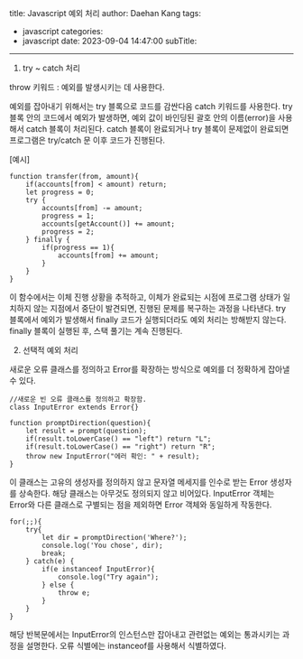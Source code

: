 title: Javascript 예외 처리
author: Daehan Kang
tags:
  - javascript
categories:
  - javascript
date: 2023-09-04 14:47:00
subTitle:
---
1. try ~ catch 처리

throw 키워드 : 예외를 발생시키는 데 사용한다.

예외를 잡아내기 위해서는 try 블록으로 코드를 감싼다음 catch 키워드를 사용한다.
try 블록 안의 코드에서 예외가 발생하면, 예외 값이 바인딩된 괄호 안의 이름(error)을 사용해서 catch 블록이 처리된다.
catch 블록이 완료되거나 try 블록이 문제없이 완료되면 프로그램은 try/catch 문 이후 코드가 진행된다.

[예시]
```
function transfer(from, amount){
	if(accounts[from] < amount) return;
	let progress = 0;
	try {
		accounts[from] -= amount;
		progress = 1;
		accounts[getAccount()] += amount;
		progress = 2;
	} finally {
		if(progress == 1){
			accounts[from] += amount;
		}
	}
}
```

이 함수에서는 이체 진행 상황을 추적하고, 이체가 완료되는 시점에 프로그램 상태가 일치하지 않는 지점에서 중단이 발견되면, 진행된 문제를 복구하는 과정을 나타낸다.
try 블록에서 예외가 발생해서 finally 코드가 실행되더라도 예외 처리는 방해받지 않는다.
finally 블록이 실행된 후, 스택 풀기는 계속 진행된다.

2. 선택적 예외 처리

새로운 오류 클래스를 정의하고 Error를 확장하는 방식으로 예외를 더 정확하게 잡아낼 수 있다.

```
//새로운 빈 오류 클래스를 정의하고 확장함.
class InputError extends Error{}

function promptDirection(question){
	let result = prompt(question);
	if(result.toLowerCase() == "left") return "L";
	if(result.toLowerCase() == "right") return "R";
	throw new InputError("에러 확인: " + result);
}
```

이 클래스는 고유의 생성자를 정의하지 않고 문자열 메세지를 인수로 받는 Error 생성자를 상속한다. 해당 클래스는 아무것도 정의되지 않고 비어있다. InputError 객체는 Error와 다른 클래스로 구별되는 점을 제외하면 Error 객체와 동일하게 작동한다.

```
for(;;){
	try{
		let dir = promptDirection('Where?');
		console.log('You chose', dir);
		break;
	} catch(e) {
		if(e instanceof InputError){
			console.log("Try again");
		} else {
			throw e;
		}
	}
}
```

해당 반복문에서는 InputError의 인스턴스만 잡아내고 관련없는 예외는 통과시키는 과정을 설명한다.
오류 식별에는 instanceof를 사용해서 식별하였다.